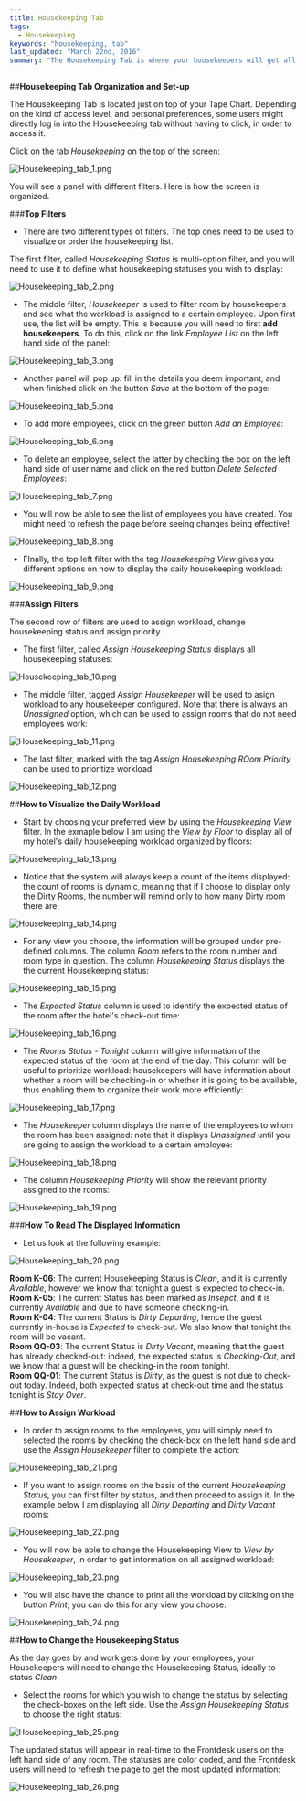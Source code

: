 ```yaml
---
title: Housekeeping Tab
tags: 
  - Housekeeping
keywords: "housekeeping, tab"
last_updated: "March 22nd, 2016"
summary: "The Housekeeping Tab is where your housekeepers will get all the information they need to organize their daily work-load. Learn here how to make the most from it!"  
---  
```



##**Housekeeping Tab Organization and Set-up**  

The Housekeeping Tab is located just on top of your Tape Chart. Depending on the kind of  access level, and personal preferences, some users might directly log in into the Housekeeping tab without having to click, in order to access it.  

Click on the tab _Housekeeping_ on the top of the screen:  

![Housekeeping_tab_1.png]({{site.baseurl}}/images/Housekeeping_tab_1.png)


You will see a panel with different filters. Here is how the screen is organized.  


###**Top Filters**  


- There are two different types of filters. The top ones need to be used to visualize or order the housekeeping list.  

The first filter, called _Housekeeping Status_ is multi-option filter, and you will need to use it to define what housekeeping statuses you wish to display:  


![Housekeeping_tab_2.png]({{site.baseurl}}/images/Housekeeping_tab_2.png)    


- The middle filter, _Housekeeper_ is used to filter room by housekeepers and see what the workload is assigned to a certain employee. Upon first use, the list will be empty. This is because you will need to first **add housekeepers**. To do this, click on the link _Employee List_ on the left hand side of the panel:  

![Housekeeping_tab_3.png]({{site.baseurl}}/images/Housekeeping_tab_3.png)  


- Another panel will pop up: fill in the details you deem important, and when finished click on the button _Save_ at the bottom of the page:  

![Housekeeping_tab_5.png]({{site.baseurl}}/images/Housekeeping_tab_5.png)


- To add more employees, click on the green button _Add an Employee_:  


![Housekeeping_tab_6.png]({{site.baseurl}}/images/Housekeeping_tab_6.png)  


- To delete an employee, select the latter by checking the box on the left hand side of user name and click on the red button _Delete Selected Employees_:  


![Housekeeping_tab_7.png]({{site.baseurl}}/images/Housekeeping_tab_7.png)  


- You will now be able to see the list of employees you have created. You might need to refresh the page before seeing changes being effective!

![Housekeeping_tab_8.png]({{site.baseurl}}/images/Housekeeping_tab_8.png)  


- FInally, the top left filter with the tag _Housekeeping View_ gives you different options on how to display the daily housekeeping workload:  

![Housekeeping_tab_9.png]({{site.baseurl}}/images/Housekeeping_tab_9.png)  



###**Assign Filters**  

The second row of filters are used to assign workload, change housekeeping status and assign priority.  

- The first filter, called _Assign Housekeeping Status_ displays all housekeeping statuses:  

![Housekeeping_tab_10.png]({{site.baseurl}}/images/Housekeeping_tab_10.png)  


- The middle filter, tagged _Assign Housekeeper_ will be used to asign workload to any housekeeper configured. Note that there is always an _Unassigned_ option, which can be used to assign rooms that do not need employees work:  

![Housekeeping_tab_11.png]({{site.baseurl}}/images/Housekeeping_tab_11.png)


- The last filter, marked with the tag _Assign Housekeeping ROom Priority_ can be used to prioritize workload:  


![Housekeeping_tab_12.png]({{site.baseurl}}/images/Housekeeping_tab_12.png)  


##**How to Visualize the Daily Workload**  

- Start by choosing your preferred view by using the _Housekeeping View_ filter. In the exmaple below I am using the _View by Floor_ to display all of my hotel's daily housekeeping workload organized by floors:  


![Housekeeping_tab_13.png]({{site.baseurl}}/images/Housekeeping_tab_13.png)  


- Notice that the system will always keep a count of the items displayed: the count of rooms is dynamic, meaning that if I choose to display only the Dirty Rooms, the number will remind only to how many Dirty room there are:  


![Housekeeping_tab_14.png]({{site.baseurl}}/images/Housekeeping_tab_14.png)  


- For any view you choose, the information will be grouped under pre-defined columns. The column _Room_ refers to the room number and room type in question. The column _Housekeeping Status_ displays the the current Housekeeping status:  


![Housekeeping_tab_15.png]({{site.baseurl}}/images/Housekeeping_tab_15.png)  


- The _Expected Status_ column is used to identify the expected status of the room after the hotel's check-out time:  


![Housekeeping_tab_16.png]({{site.baseurl}}/images/Housekeeping_tab_16.png)  


- The _Rooms Status - Tonight_  column will give information of the expected status of the room at the end of the day. This column will be useful to prioritize workload: housekeepers will have information about whether a room will be checking-in or whether it is going to be available, thus enabling them to organize their work more efficiently:  


![Housekeeping_tab_17.png]({{site.baseurl}}/images/Housekeeping_tab_17.png)  


- The _Housekeeper_ column displays the name of the employees to whom the room has been assigned: note that it displays _Unassigned_ until you are going to assign the workload to a certain employee:  


![Housekeeping_tab_18.png]({{site.baseurl}}/images/Housekeeping_tab_18.png)  


- The column _Housekeeping Priority_ will show the relevant priority assigned to the rooms:  


![Housekeeping_tab_19.png]({{site.baseurl}}/images/Housekeeping_tab_19.png)



###**How To Read The Displayed Information**  

- Let us look at the following example:  


![Housekeeping_tab_20.png]({{site.baseurl}}/images/Housekeeping_tab_20.png)  


**Room K-06**: The current Housekeeping Status is _Clean_, and it is currently _Available_, however we know that tonight a guest is expected to check-in.  
**Room K-05**: The current Status has been marked as _Insepct_, and it is currently _Available_ and due to have someone checking-in.  
**Room K-04**: The current Status is _Dirty Departing_, hence the guest currently in-house is _Expected_ to check-out. We also know that tonight the room will be vacant.  
**Room QQ-03**:  The current Status is _Dirty Vacant_, meaning that the guest has already checked-out: indeed, the expected status is _Checking-Out_, and we know that a guest will be checking-in the room tonight.  
**Room QQ-01**: The current Status is _Dirty_, as the guest is not due to check-out today. Indeed, both expected status at check-out time and the status tonight is _Stay Over_.
 
 

##**How to Assign Workload**  

- In order to assign rooms to the employees, you will simply need to selected the rooms by checking the check-box on the left hand side and use the _Assign Housekeeper_ filter to complete the action:  


![Housekeeping_tab_21.png]({{site.baseurl}}/images/Housekeeping_tab_21.png)  


- If you want to assign rooms on the basis of the current _Housekeeping Status_, you can first filter by status, and then proceed to assign it. In the example below I am displaying all _Dirty Departing_ and _Dirty Vacant_ rooms:  



![Housekeeping_tab_22.png]({{site.baseurl}}/images/Housekeeping_tab_22.png)  



- You will now be able to change the Housekeeping View to _View by Housekeeper_, in order to get information on all assigned workload:  


![Housekeeping_tab_23.png]({{site.baseurl}}/images/Housekeeping_tab_23.png)  


- You will also have the chance to print all the workload by clicking on the button _Print_; you can do this for any view you choose:  


![Housekeeping_tab_24.png]({{site.baseurl}}/images/Housekeeping_tab_24.png)  


##**How to Change the Housekeeping Status**  

As the day goes by and work gets done by your employees, your Housekeepers will need to change the Housekeeping Status, ideally to status _Clean_.

- Select the rooms for which you wish to change the status by selecting the check-boxes on the left side. Use the _Assign Housekeeping Status_ to choose the right status:  


![Housekeeping_tab_25.png]({{site.baseurl}}/images/Housekeeping_tab_25.png)


The updated status will appear in real-time to the Frontdesk users on the left hand side of any room. The statuses are color coded, and the Frontdesk users will need to refresh the page to get the most updated information: 

![Housekeeping_tab_26.png]({{site.baseurl}}/images/Housekeeping_tab_26.png)

















